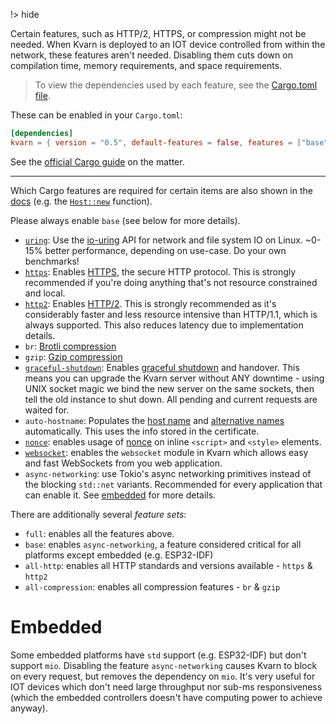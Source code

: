 !> hide

<head>
    <title>Compilation features | Kvarn</title>
    <meta name="permalinks" content="not-titles"> <!-- part of JS on icelk.dev & kvarn.org, options: disabled|enabled|not-titles -->
    <meta name="description" content="Features of Kvarn which can be choosen when compiling">
</head>

Certain features, such as HTTP/2, HTTPS, or compression might not be needed.
When Kvarn is deployed to an IOT device controlled from within the network, these features aren't needed.
Disabling them cuts down on compilation time, memory requirements, and space requirements.

> To view the dependencies used by each feature, see the [Cargo.toml file](https://github.com/Icelk/kvarn/blob/main/Cargo.toml).

These can be enabled in your `Cargo.toml`:

```toml
[dependencies]
kvarn = { version = "0.5", default-features = false, features = ["base", "https", "http2", "all-compression"] }
```

See the [official Cargo guide](https://doc.rust-lang.org/cargo/reference/features.html) on the matter.

---

Which Cargo features are required for certain items are also shown in the [docs](https://doc.kvarn.org/)
(e.g. the [`Host::new`](https://doc.kvarn.org/kvarn/host/struct.Host.html#method.new) function).

Please always enable `base` (see below for more details).

-   [`uring`](/uring.): Use the [io-uring](https://en.wikipedia.org/wiki/Io_uring) API for network and file system IO on Linux. ~0-15% better performance, depending on use-case. Do your own benchmarks!
-   [`https`](/https.): Enables [HTTPS](https://en.wikipedia.org/wiki/HTTPS), the secure HTTP protocol.
    This is strongly recommended if you're doing anything that's not resource constrained and local.
-   [`http2`](/http2.): Enables [HTTP/2](https://en.wikipedia.org/wiki/HTTP/2).
    This is strongly recommended as it's considerably faster and less resource intensive than HTTP/1.1, which is always supported.
    This also reduces latency due to implementation details.
-   `br`: [Brotli compression](https://en.wikipedia.org/wiki/Brotli)
-   `gzip`: [Gzip compression](https://en.wikipedia.org/wiki/Gzip#File_format)
-   [`graceful-shutdown`](/shutdown-handover.): Enables [graceful shutdown](https://doc.kvarn.org/kvarn/shutdown/) and handover.
    This means you can upgrade the Kvarn server without ANY downtime - using UNIX socket magic we bind the new server on the same sockets,
    then tell the old instance to shut down. All pending and current requests are waited for.
-   `auto-hostname`: Populates the [host name](https://doc.kvarn.org/kvarn/host/struct.Host.html#structfield.name) and [alternative names](https://doc.kvarn.org/kvarn/host/struct.Host.html#structfield.alternative_names)
    automatically. This uses the info stored in the certificate.
-   [`nonce`](/nonce.): enables usage of [nonce](https://developer.mozilla.org/en-US/docs/Web/HTML/Global_attributes/nonce) on inline `<script>` and `<style>` elements.
-   [`websocket`](https://doc.kvarn.org/kvarn/websocket/): enables the `websocket` module in Kvarn which allows easy and fast WebSockets from you web application.
-   `async-networking`: use Tokio's async networking primitives instead of the blocking `std::net` variants.
    Recommended for every application that can enable it.
    See [embedded](#embedded) for more details.

There are additionally several _feature sets_:

-   `full`: enables all the features above.
-   `base`: enables `async-networking`, a feature considered critical for all platforms except embedded (e.g. ESP32-IDF)
-   `all-http`: enables all HTTP standards and versions available - `https` & `http2`
-   `all-compression`: enables all compression features - `br` & `gzip`

# Embedded

Some embedded platforms have `std` support (e.g. ESP32-IDF) but don't support `mio`.
Disabling the feature `async-networking` causes Kvarn to block on every request,
but removes the dependency on `mio`. It's very useful for IOT devices which don't need large throughput nor
sub-ms responsiveness (which the embedded controllers doesn't have computing power to achieve anyway).
